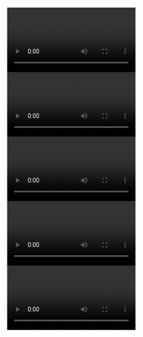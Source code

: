 <video controls src="./2018120195458.mp4" ></video> 
<video controls src="./20181219211844.flv" ></video> 
<video controls src="./20181219211856.mp4" ></video> 
<video controls src="./20181219211910.mp4" ></video> 
<video controls src="./20181219211920.mp4" ></video> 